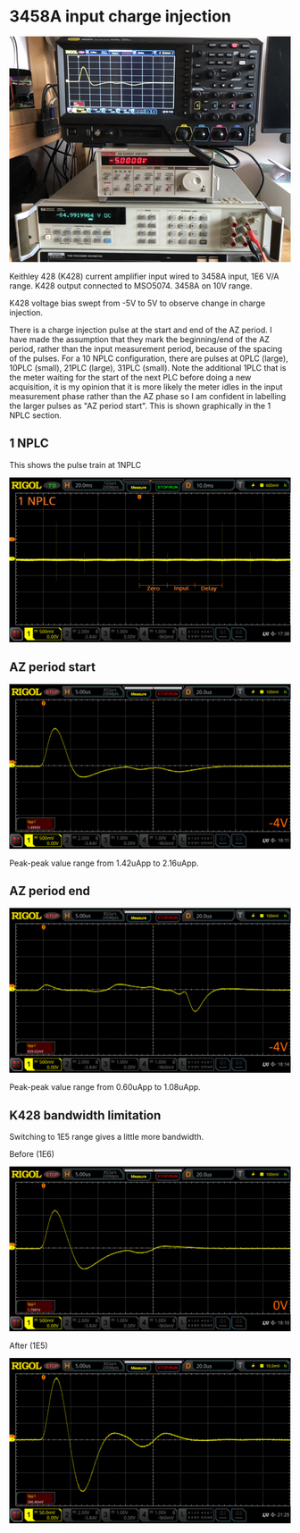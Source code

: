 # 3458A input charge injection

![Setup](images/Setup.jpg)

Keithley 428 (K428) current amplifier input wired to 3458A input, 1E6 V/A range. K428 output connected to MSO5074. 3458A on 10V range.

K428 voltage bias swept from -5V to 5V to observe change in charge injection.

There is a charge injection pulse at the start and end of the AZ period. I have made the assumption that they mark the beginning/end of the AZ period, rather than the input measurement period, because of the spacing of the pulses. For a 10 NPLC configuration, there are pulses at 0PLC (large), 10PLC (small), 21PLC (large), 31PLC (small). Note the additional 1PLC that is the meter waiting for the start of the next PLC before doing a new acquisition, it is my opinion that it is more likely the meter idles in the input measurement phase rather than the AZ phase so I am confident in labelling the larger pulses as "AZ period start". This is shown graphically in the 1 NPLC section.

## 1 NPLC

This shows the pulse train at 1NPLC

![Pulses](images/1NPLC.png)

## AZ period start

![LargePulse](images/Large%20pulse/Large_pulse.gif)

Peak-peak value range from 1.42uApp to 2.16uApp.

## AZ period end

![LargePulse](images/Small%20pulse/Small_pulse.gif)

Peak-peak value range from 0.60uApp to 1.08uApp.

## K428 bandwidth limitation

Switching to 1E5 range gives a little more bandwidth. 

Before (1E6)

![LargePulse1E6](images/Large%20pulse/0V.png)

After (1E5)

![LargePulse1E5](images/1E5_large_pulse_0V.png)